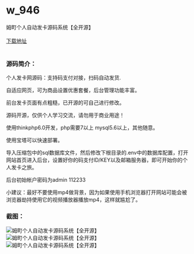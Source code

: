# w_946
姆町个人自动发卡源码系统【全开源】
<br/></br>
[下载地址](https://www.uuid2.com/946.html "下载地址")
<br/></br>
<h3>源码简介：</h3>
<p>个人发卡网源码：支持码支付对接，扫码自动发货.<p>
<p>自适应网页，可为商品设置优惠套餐，后台管理功能丰富。<p>
<p>前台发卡页面有点粗糙，已开源的可自己进行修改。<p>
<p>源码开源，仅供个人学习交流，请勿用于商业用途！<p>
<p>使用thinkphp6.0开发，php需要7以上 mysql5.6以上，其他随意。<p>
<p>使用宝塔可以快速部署。<p>
<p>导入压缩包中的sql数据库文件，然后修改下根目录的.env中的数据库配置，打开网站首页进入后台，设置好你的码支付ID/KEY以及邮箱服务器，即可开始你的个人发卡之旅。<p>
<p>后台初始帐户密码为admin  112233<p>
<p>小建议：最好不要使用mp4做背景，因为如果使用手机浏览器打开网站可能会被浏览器劫持使用它的视频播放器播放mp4，这样就尴尬了。<p>
<h3>截图：</h3>
<img src="https://www.uuid2.com/wp-content/uploads/img/202105/f9c3b39117.png" alt="姆町个人自动发卡源码系统【全开源】"><img src="https://www.uuid2.com/wp-content/uploads/img/202105/77ba50f589.png" alt="姆町个人自动发卡源码系统【全开源】"><img src="https://www.uuid2.com/wp-content/uploads/img/202105/debea6c302.png" alt="姆町个人自动发卡源码系统【全开源】">
